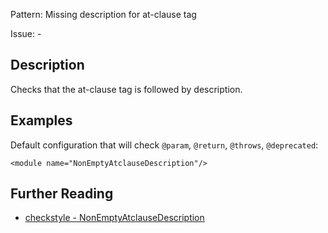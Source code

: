 Pattern: Missing description for at-clause tag

Issue: -

## Description

Checks that the at-clause tag is followed by description. 

## Examples

Default configuration that will check `@param`, `@return`, `@throws`, `@deprecated`: 
    
    
    <module name="NonEmptyAtclauseDescription"/>

## Further Reading

* [checkstyle - NonEmptyAtclauseDescription](http://checkstyle.sourceforge.net/config_javadoc.html#NonEmptyAtclauseDescription)